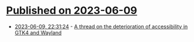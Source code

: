 # [Published on 2023-06-09](index.md)

* [2023-06-09, 22:31:24](https://lobste.rs/s/3bdlpn/thread_on_deterioration_accessibility) - [A thread on the deterioration of accessibility in GTK4 and Wayland](https://tech.lgbt/@xogium/110507457689374019)

